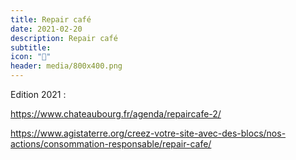 ```yaml
---
title: Repair café
date: 2021-02-20
description: Repair café
subtitle:
icon: "🧰"
header: media/800x400.png
---
```


Edition 2021 :

https://www.chateaubourg.fr/agenda/repaircafe-2/

https://www.agistaterre.org/creez-votre-site-avec-des-blocs/nos-actions/consommation-responsable/repair-cafe/
